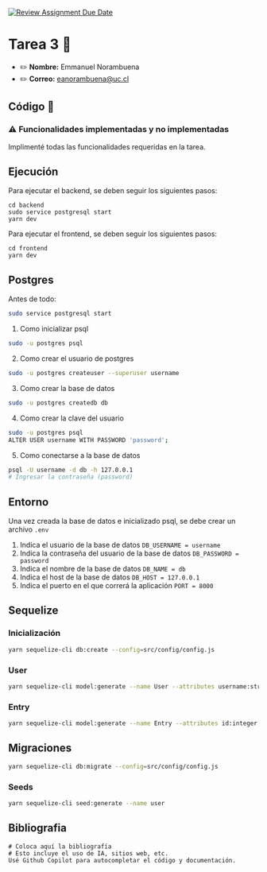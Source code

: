 [![Review Assignment Due Date](https://classroom.github.com/assets/deadline-readme-button-24ddc0f5d75046c5622901739e7c5dd533143b0c8e959d652212380cedb1ea36.svg)](https://classroom.github.com/a/cb5SOAVY)
# Tarea 3 :construction:

* :pencil2: **Nombre:** Emmanuel Norambuena
* :pencil2: **Correo:** eanorambuena@uc.cl

## Código :symbols:

### :warning: Funcionalidades implementadas y no implementadas

Implimenté todas las funcionalidades requeridas en la tarea.

## Ejecución

Para ejecutar el backend, se deben seguir los siguientes pasos:
```
cd backend
sudo service postgresql start
yarn dev
```

Para ejecutar el frontend, se deben seguir los siguientes pasos:
```
cd frontend
yarn dev
```

## Postgres

Antes de todo:
```bash
sudo service postgresql start
```
1. Como inicializar psql
```bash
sudo -u postgres psql
```
2. Como crear el usuario de postgres
```bash
sudo -u postgres createuser --superuser username
```
3. Como crear la base de datos
```bash
sudo -u postgres createdb db
```
4. Como crear la clave del usuario
```bash
sudo -u postgres psql
ALTER USER username WITH PASSWORD 'password';
```
5. Como conectarse a la base de datos
```bash
psql -U username -d db -h 127.0.0.1
# Ingresar la contraseña (password)
```

## Entorno

Una vez creada la base de datos e inicializado psql, se debe crear un archivo `.env`

1. Indica el usuario de la base de datos
`DB_USERNAME = username`
2. Indica la contraseña del usuario de la base de datos
`DB_PASSWORD = password`
3. Indica el nombre de la base de datos
`DB_NAME = db`
4. Indica el host de la base de datos
`DB_HOST = 127.0.0.1`
5. Indica el puerto en el que correrá la aplicación
`PORT = 8000`

## Sequelize

### Inicialización
```bash
yarn sequelize-cli db:create --config=src/config/config.js
```

### User
```bash
yarn sequelize-cli model:generate --name User --attributes username:string
```

### Entry
```bash
yarn sequelize-cli model:generate --name Entry --attributes id:integer,title:string,body:string,date:date,belongsTo:string
```

## Migraciones
```bash
yarn sequelize-cli db:migrate --config=src/config/config.js
```

### Seeds
```bash
yarn sequelize-cli seed:generate --name user
```

## Bibliografia
```
# Coloca aquí la bibliografía
# Esto incluye el uso de IA, sitios web, etc.
Usé Github Copilot para autocompletar el código y documentación.
```
